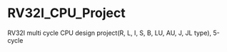 # RV32I_CPU_Project
RV32I multi cycle CPU design project(R, L, I, S, B, LU, AU, J, JL type), 5-cycle

